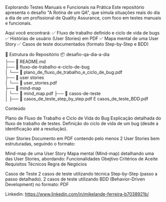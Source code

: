 Explorando Testes Manuais e Funcionais na Prática
Este repositório apresenta o desafio "A Rotina de um QA", que simula situações reais do dia a dia de um profissional de Quality Assurance, 
com foco em testes manuais e funcionais.

Aqui você encontrará:
✅ Fluxo de trabalho definido e ciclo de vida de bugs
✅ Histórias de usuário (User Stories) em PDF
✅ Mapa mental de uma User Story
✅ Casos de teste documentados (formato Step-by-Step e BDD)


📂 Estrutura do Repositório
📦 desafio-qa-dia-a-dia  
├── 📄 README.md  
├── 📂 fluxo-de-trabalho-e-ciclo-de-bug  
│   └── 📄 plano_de_fluxo_de_trabalho_e_ciclo_de_bug.pdf  
├── 📂 user stories  
│   └── 📄 user_stories.pdf  
├── 📂 mind-map  
│   └── 📄 mind_map.pdf
├── 📂 casos-de-teste  
│   ├── 📄 casos_de_teste_step_by_step.pdf E casos_de_teste_BDD.pdf  

Conteúdo 

Plano de Fluxo de Trabalho e Ciclo de Vida do Bug
Explicação detalhada do fluxo de trabalho de testes.
Definição do ciclo de vida de um bug (desde a identificação até a resolução).

User Stories 
Documento em PDF contendo pelo menos 2 User Stories bem estruturadas, seguindo o formato:

Mind-map de uma User Story
Mapa mental (Mind-map) detalhando uma das User Stories, abordando:
Funcionalidades
Obejtivo
Critérios de Aceite
Requisitos Técnicos
Regra de Negócios

Casos de Teste
2 casos de teste utilizando técnica Step-by-Step (passo a passo detalhado).
2 casos de teste utilizando BDD (Behavior-Driven Development) no formato: PDF


Linkedin: https://www.linkedin.com/in/mikelande-ferreira-b7038921b/ 
